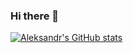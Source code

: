 ### Hi there 👋

[![Aleksandr's GitHub stats](https://github-readme-stats.vercel.app/api?username=AlexShem&count_private=true&show_icons=true&theme=radical)](https://github.com/anuraghazra/github-readme-stats)


<!--
**AlexShem/AlexShem** is a ✨ _special_ ✨ repository because its `README.md` (this file) appears on your GitHub profile.

Here are some ideas to get you started:

- 🔭 I’m currently working on ...
- 🌱 I’m currently learning ...
- 👯 I’m looking to collaborate on ...
- 🤔 I’m looking for help with ...
- 💬 Ask me about ...
- 📫 How to reach me: ...
- 😄 Pronouns: ...
- ⚡ Fun fact: ...
-->
